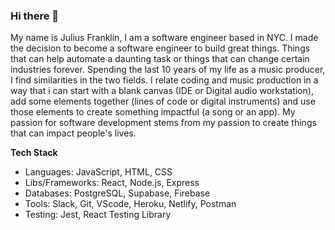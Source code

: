 ### Hi there 👋

<!--
**coding-neophyte/coding-neophyte** is a ✨ _special_ ✨ repository because its `README.md` (this file) appears on your GitHub profile.

Here are some ideas to get you started:

- 🔭 I’m currently working on ...
- 🌱 I’m currently learning ...
- 👯 I’m looking to collaborate on ...
- 🤔 I’m looking for help with ...
- 💬 Ask me about ...
- 📫 How to reach me: ...
- 😄 Pronouns: ...
- ⚡ Fun fact: ...
-->
My name is Julius Franklin, I am a software engineer based in NYC. I made the decision to become a software engineer to build great things. Things that can help automate a daunting task or things that can change certain industries forever. Spending the last 10 years of my life as a music producer, I find similarities in the two fields. I relate coding and music production in a way that i can start with a blank canvas (IDE or Digital audio workstation), add some elements together (lines of code or digital instruments) and use those elements to create something impactful (a song or an app). My passion for software development stems from my passion to create things that can impact people's lives. 

**Tech Stack**
- Languages: JavaScript, HTML, CSS
- Libs/Frameworks: React, Node.js, Express
- Databases: PostgreSQL, Supabase, Firebase
- Tools: Slack, Git, VScode, Heroku, Netlify, Postman
- Testing: Jest, React Testing Library

